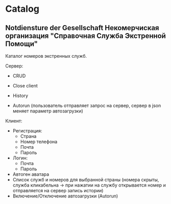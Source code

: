 # Catalog
Notdiensture der Gesellschaft
Некомерчиская организация "Справочная Служба Экстренной Помощи"
--------------------------------------------------------------
Каталог номеров экстренных служб.

Сервер:
- CRUD

- Close client

- History

- Autorun
(пользователь отправляет запрос на сервер, сервер в json меняет параметр автозагрузки)

Клиент:
- Регистрация:
	+ Страна
	+ Номер телефона
	+ Почта
	+ Пароль
- Логин:
	+ Почта
	+ Пароль
- Автоген аватара
- Список служб и номеров для выбранной страны (номера скрыты, служба кликабельна -> при нажатии на службу открывается номер и отправляется на сервер запись истории)
- Включение/Отключение автозагрузки (Autorun)
